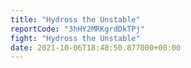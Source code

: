 ```yaml
---
title: "Hydross the Unstable"
reportCode: "3hHY2MRKgrdDkTPj"
fight: "Hydross the Unstable"
date: 2021-10-06T18:48:50.877000+00:00
---
```

